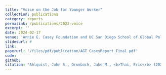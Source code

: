 ```yaml
---
title: "Voice on the Job for Younger Worker"
collection: publications
category: reports
permalink: /publications/2023-voice
excerpt: ''
date: 2024-02-17
venue: 'Annie E. Casey Foundation and UC San Diego School of Global Policy and Strategy'
slidesurl: #
link: 
paperurl: '/files/pdf/publication/AGT_CaseyReport_Final.pdf'
code: 
github: 
citation: 'Ahlquist, John S., Grumbach, Jake M., <b>Thai, Eric</b> (2023). "Voice on the Job for Younger Workers." <i>Annie E. Casey Foundation & UC San Diego School of Global Policy and Strategy</i>.'
---
```

